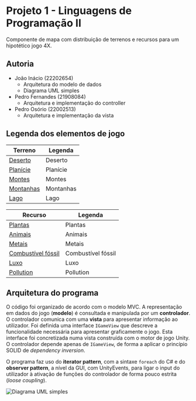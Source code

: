 # Projeto 1 - Linguagens de Programação II

Componente de mapa com distribuição de terrenos e recursos para um hipotético jogo 4X.

## Autoria

- João Inácio (22202654)
  - Arquitetura do modelo de dados
  - Diagrama UML simples
- Pedro Fernandes (21908084)
  - Arquitetura e implementação do controller
- Pedro Osório (22002513)
  - Arquitetura e implementação da vista
  
## Legenda dos elementos de jogo

| Terreno | Legenda |
| --- | --- |
| [Deserto](images/terrain-desert.png) | Deserto |
| [Planície](images/terrain-plains.png) | Planície |
| [Montes](images/terrain-hills.png) | Montes |
| [Montanhas](images/terrain-mountain.png) | Montanhas |
| [Lago](images/terrain-water.png) | Lago |

| Recurso | Legenda |
| --- | --- |
| [Plantas](images/resource-plants.png) | Plantas |
| [Animais](images/resource-animals.png) | Animais |
| [Metais](images/resource-metals.png) | Metais |
| [Combustível fóssil](images/resource-fossil-fuel.png) | Combustível fóssil |
| [Luxo](images/resource-luxury.png) | Luxo |
| [Pollution](images/resource-pollution.png) | Pollution |

## Arquitetura do programa

O código foi organizado de acordo com o modelo MVC. A representação em dados
do jogo (**modelo**) é consultada e manipulada por um **controlador**.
O controlador comunica com uma **vista** para apresentar informação ao
utilizador. Foi definida uma interface `IGameView` que descreve a funcionalidade
necessária para apresentar graficamente o jogo. Esta interface foi concretizada
numa vista construída com o motor de jogo Unity. O controlador depende apenas
de `IGameView`, de forma a aplicar o princípio SOLID de *dependency inversion*.

O programa faz uso do **iterator pattern**, com a sintaxe `foreach` do C#
e do **observer pattern**, a nível da GUI, com UnityEvents, para ligar o
input do utilizador à ativação de funções do controlador de forma pouco estrita
(*loose coupling*).

![Diagrama UML simples](images/simple-uml.png)
